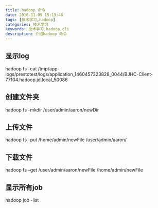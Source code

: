 ```yaml
---
title: hadoop 命令
date: 2016-11-09 15:13:48
tags: [技术学习,hadoop]
categories: 技术学习
keywords: 技术学习,hadoop,cli
description: 介绍hadoop 命令
---
```

## 显示log
hadoop fs -cat /tmp/app-logs/prestotest/logs/application_1460457323828_0044/BJHC-Client-77104.hadoop.jd.local_50086

## 创建文件夹
hadoop fs -mkdir /user/admin/aaron/newDir

## 上传文件
hadoop fs –put /home/admin/newFile /user/admin/aaron/

## 下载文件
hadoop fs –get /user/admin/aaron/newFile /home/admin/newFile

## 显示所有job
hadoop job -list

